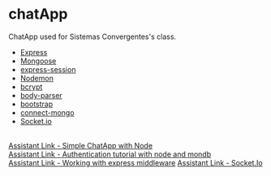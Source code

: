 # chatApp
ChatApp used for Sistemas Convergentes's class.
<br>
<ul>
  <li><a href="https://www.npmjs.com/package/express">Express</a></li>
  <li><a href="https://www.npmjs.com/package/mongoose">Mongoose</a></li>
  <li><a href="https://www.npmjs.com/package/express-session">express-session</a></li>
  <li><a href="https://www.npmjs.com/package/nodemon">Nodemon</a></li>
  <li><a href="https://www.npmjs.com/package/bcrypt">bcrypt</a></li>
  <li><a href="https://www.npmjs.com/package/body-parser">body-parser</a></li>
  <li><a href="https://www.npmjs.com/package/bootstrap">bootstrap</a></li>
  <li><a href="https://www.npmjs.com/package/connect-mongo">connect-mongo</a></li>
<li><a href="https://www.npmjs.com/package/socket.io">Socket.io</a></li>
</ul>  
<br>
<a href="https://medium.com/@noufel.gouirhate/build-a-simple-chat-app-with-node-js-and-socket-io-ea716c093088"> Assistant Link - Simple ChatApp with Node</a>
<br>
<a href="https://medium.com/createdd-notes/starting-with-authentication-a-tutorial-with-node-js-and-mongodb-25d524ca0359"> Assistant Link - Authentication tutorial with node and mondb</a>
<br>
<a href="https://expressjs.com/en/guide/writing-middleware.html"> Assistant Link - Working with express middleware</a>
<a href="https://socket.io/get-started/chat/"> Assistant Link - Socket.Io</a>

